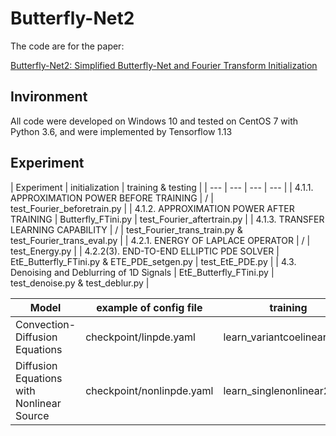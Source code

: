 # Butterfly-Net2
The code are for the paper:

[Butterfly-Net2: Simplified Butterfly-Net and Fourier Transform Initialization](https://arxiv.org/abs/1912.04154)<br />

## Invironment
All code were developed on Windows 10 and tested on CentOS 7 with Python 3.6, and were implemented by Tensorflow 1.13

## Experiment

| Experiment                                   | initialization                             | training & testing                                                       |
| ---                                          | ---                                        | ---                                            | ---                       |
| 4.1.1. APPROXIMATION POWER BEFORE TRAINING   | /                                          | test_Fourier_beforetrain.py                                               |
| 4.1.2. APPROXIMATION POWER AFTER TRAINING    | Butterfly_FTini.py                         | test_Fourier_aftertrain.py                                               |
| 4.1.3. TRANSFER LEARNING CAPABILITY          |  /                                         | test_Fourier_trans_train.py & test_Fourier_trans_eval.py  |
| 4.2.1. ENERGY OF LAPLACE OPERATOR            |  /                                         | test_Energy.py                                                           |
| 4.2.2(3). END-TO-END ELLIPTIC PDE SOLVER     | EtE_Butterfly_FTini.py & ETE_PDE_setgen.py | test_EtE_PDE.py                                                           |
| 4.3. Denoising and Deblurring of 1D Signals  | EtE_Butterfly_FTini.py                     | test_denoise.py & test_deblur.py                                         |


| Model                                     | example of config file    | training                    | testing          | plot             |
| ---                                       | ---                       | ---                         | ---              | ---              |
| Convection-Diffusion Equations            | checkpoint/linpde.yaml    | learn_variantcoelinear2d.py | linpdetest.py    | linpdeplot.py    |
| Diffusion Equations with Nonlinear Source | checkpoint/nonlinpde.yaml | learn_singlenonlinear2d.py  | nonlinpdetest.py | nonlinpdeplot.py |
